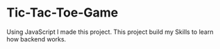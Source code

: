 # Tic-Tac-Toe-Game
Using JavaScript I made this project. This project build my Skills to learn how backend works.
